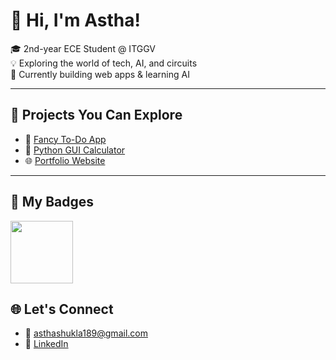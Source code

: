 # 👋 Hi, I'm Astha!

🎓 2nd-year ECE Student @ ITGGV  
💡 Exploring the world of tech, AI, and circuits  
🔨 Currently building web apps & learning AI

---

## 🧩 Projects You Can Explore
- 📝 [Fancy To-Do App](https://asthashukla189.github.io/TO-DO-APPLICATION/)
- 🧮 [Python GUI Calculator](https://github.com/your-username/gui-calculator)
- 🌐 [Portfolio Website](https://asthashukla189.github.io/Portfolio-Astha/)

---
## 🧩 My Badges


<img src="https://raw.githubusercontent.com/GSSoC24/Postman-Challenge/main/docs/assets/Postman%20White.png" width="100px" height="100px" /> 

## 🌐 Let's Connect
- 📧 asthashukla189@gmail.com
- 🔗 [LinkedIn](https://linkedin.com/in/asthashukla189/)



<!--
**asthashukla189/asthashukla189** is a ✨ _special_ ✨ repository because its `README.md` (this file) appears on your GitHub profile.

Here are some ideas to get you started:

- 🔭 I’m currently working on ...
- 🌱 I’m currently learning ...
- 👯 I’m looking to collaborate on ...
- 🤔 I’m looking for help with ...
- 💬 Ask me about ...
- 📫 How to reach me: ...
- 😄 Pronouns: ...
- ⚡ Fun fact: ...
-->

